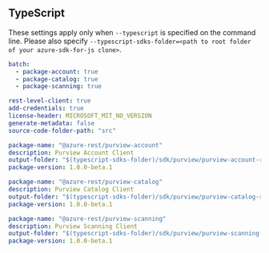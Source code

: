 ## TypeScript

These settings apply only when `--typescript` is specified on the command line.
Please also specify `--typescript-sdks-folder=<path to root folder of your azure-sdk-for-js clone>`.

``` yaml $(typescript)
batch:
  - package-account: true
  - package-catalog: true
  - package-scanning: true

rest-level-client: true
add-credentials: true
license-header: MICROSOFT_MIT_NO_VERSION
generate-metadata: false
source-code-folder-path: "src"
```

``` yaml $(package-account)
package-name: "@azure-rest/purview-account"
description: Purview Account Client
output-folder: "$(typescript-sdks-folder)/sdk/purview/purview-account-rest"
package-version: 1.0.0-beta.1

```

``` yaml $(package-catalog)
package-name: "@azure-rest/purview-catalog"
description: Purview Catalog Client
output-folder: "$(typescript-sdks-folder)/sdk/purview/purview-catalog-rest"
package-version: 1.0.0-beta.1
```

``` yaml $(package-scanning)
package-name: "@azure-rest/purview-scanning"
description: Purview Scanning Client
output-folder: "$(typescript-sdks-folder)/sdk/purview/purview-scanning-rest"
package-version: 1.0.0-beta.1
```
